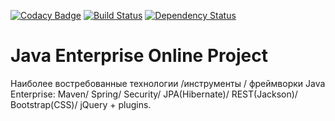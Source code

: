 [![Codacy Badge](https://api.codacy.com/project/badge/Grade/c0cdfd201775488dbfc6e8bd2d2a1e21)](https://www.codacy.com/app/JavaWebinar/topjava08)
[![Build Status](https://travis-ci.org/JavaWebinar/topjava08.svg?branch=master)](https://travis-ci.org/JavaWebinar/topjava08)
[![Dependency Status](https://dependencyci.com/github/JavaWebinar/topjava08/badge)](https://dependencyci.com/github/JavaWebinar/topjava08)

Java Enterprise Online Project 
===============================

Наиболее востребованные технологии /инструменты / фреймворки Java Enterprise:
Maven/ Spring/ Security/ JPA(Hibernate)/ REST(Jackson)/ Bootstrap(CSS)/ jQuery + plugins.

